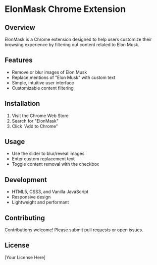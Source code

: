 # ElonMask Chrome Extension

## Overview
ElonMask is a Chrome extension designed to help users customize their browsing experience by filtering out content related to Elon Musk.

## Features
- Remove or blur images of Elon Musk
- Replace mentions of "Elon Musk" with custom text
- Simple, intuitive user interface
- Customizable content filtering

## Installation
1. Visit the Chrome Web Store
2. Search for "ElonMask"
3. Click "Add to Chrome"

## Usage
- Use the slider to blur/reveal images
- Enter custom replacement text
- Toggle content removal with the checkbox

## Development
- HTML5, CSS3, and Vanilla JavaScript
- Responsive design
- Lightweight and performant

## Contributing
Contributions welcome! Please submit pull requests or open issues.

## License
[Your License Here]